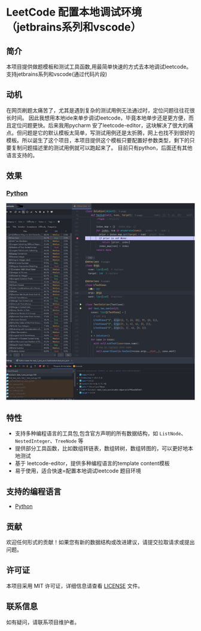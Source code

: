 # LeetCode 配置本地调试环境（jetbrains系列和vscode）

## 简介
本项目提供做题模板和测试工具函数,用最简单快速的方式去本地调试leetcode。
支持jetbrains系列和vscode(通过代码片段)

## 动机
在网页刷题太痛苦了，尤其是遇到复杂的测试用例无法通过时，定位问题往往花很长时间。
因此我想用本地ide来单步调试leetcode，毕竟本地单步还是更方便，而且定位问题更快。后来我用pycharm 安了leetcode-editor，这块解决了很大的痛点。但问题是它的默认模板太简单，写测试用例还是太折腾，网上也找不到很好的模板。所以诞生了这个项目，本项目提供这个模板只要配置好参数类型，剩下的只要复制问题描述里的测试用例就可以跑起来了。
目前只有python，后面还有其他语言支持的。
## 效果
### [Python](https://github.com/zonewave/leetcode-precompiled/blob/master/py/README_CN.md)
![debug](./py/img/debug.jpg)

## 特性
- 支持多种编程语言的工具包,包含官方声明的所有数据结构，如 `ListNode`、`NestedInteger`、`TreeNode` 等
- 提供部分工具函数，比如数组转链表，数组转树，数组转图的，可以更好地本地测试
- 基于 leetcode-editor，提供多种编程语言的template content模板
- 易于使用，适合快速=配置本地调试leetcode 题目环境

## 支持的编程语言
- [Python](https://github.com/zonewave/leetcode-precompiled/blob/master/py/README_CN.md)


## 贡献  
  
欢迎任何形式的贡献！如果您有新的数据结构或改进建议，请提交拉取请求或提出问题。  
  
## 许可证  
  
本项目采用 MIT 许可证，详细信息请查看 [LICENSE](https://github.com/zonewave/leetcode-precompiled/blob/master/LICENSE) 文件。  
  
## 联系信息  
  
如有疑问，请联系项目维护者。